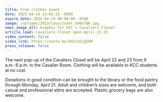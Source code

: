 ```yaml
---
title: Free clothes event
date: 2025-04-14 13:01:23 -0500
expire_date: 2025-04-24 00:00:00 -0500
image: /uploads/2023/cavscloset-580x700.jpg
news_image_alt: Graphic for KCC's Cavaliers Closet
article_lead: Cavaliers Closet open April 22-23
video_content: false
video_link: https://youtu.be/4d2LkGjg5bM
press_release: false
---
```

The next pop-up of the Cavaliers Closet will be April 22 and 23 from 9 a.m.-6 p.m. in the Cavalier Room. Clothing will be available to KCC students at no cost.

Donations in good condition can be brought to the library or the food pantry through Monday, April 21. Adult and children’s sizes are welcome, and both casual and professional attire are accepted. Plastic grocery bags are also welcome.<br>